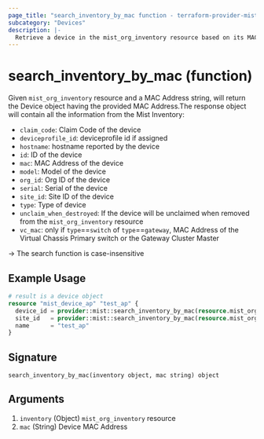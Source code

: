 ```yaml
---
page_title: "search_inventory_by_mac function - terraform-provider-mist"
subcategory: "Devices"
description: |-
  Retrieve a device in the mist_org_inventory resource based on its MAC Address
---
```


# search_inventory_by_mac (function)

Given `mist_org_inventory` resource and a MAC Address string, will return the Device object having the provided MAC Address.The response object will contain all the information from the Mist Inventory:
* `claim_code`: Claim Code of the device 
* `deviceprofile_id`: deviceprofile id if assigned
* `hostname`: hostname reported by the device
* `id`: ID of the device
* `mac`: MAC Address of the device
* `model`: Model of the device
* `org_id`: Org ID of the device
* `serial`: Serial of the device
* `site_id`: Site ID of the device
* `type`: Type of device
* `unclaim_when_destroyed`: If the device will be unclaimed when removed from the `mist_org_inventory` resource
* `vc_mac`: only if `type`==`switch` of `type`==`gateway`, MAC Address of the Virtual Chassis Primary switch or the Gateway Cluster Master

-> The search function is case-insensitive

## Example Usage

```terraform
# result is a device object
resource "mist_device_ap" "test_ap" {
  device_id = provider::mist::search_inventory_by_mac(resource.mist_org_inventory.inventory, "c0ffee000000").id
  site_id   = provider::mist::search_inventory_by_mac(resource.mist_org_inventory.inventory, "c0ffee000000").site_id
  name      = "test_ap"
}
```

## Signature

<!-- signature generated by tfplugindocs -->
```text
search_inventory_by_mac(inventory object, mac string) object
```

## Arguments

<!-- arguments generated by tfplugindocs -->
1. `inventory` (Object) `mist_org_inventory` resource
1. `mac` (String) Device MAC Address

